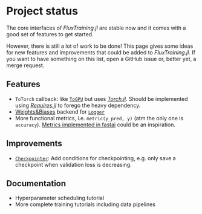
# Project status

The core interfaces of *FluxTraining.jl* are stable now and it comes with a good set of features to get started.

However, there is still a lot of work to be done! This page gives some ideas for new features and improvements that could be added to *FluxTraining.jl*. If you want to have something on this list, open a GitHub issue or, better yet, a merge request.


## Features

- `ToTorch` callback: like [`ToGPU`](#) but uses [*Torch.jl*](https://github.com/FluxML/Torch.jl). Should be implemented using [*Requires.jl*](https://github.com/JuliaPackaging/Requires.jl) to forego the heavy dependency.
- [Weights&Biases](https://www.wandb.com/) backend for [`Logger`](#)
- More functional metrics, i.e. `metric(y_pred, y)` (atm the only one is `accuracy`). [Metrics implemented in fastai](https://docs.fast.ai/metrics) could be an inspiration.

## Improvements

- [`Checkpointer`](#): Add conditions for checkpointing, e.g. only save a checkpoint when validation loss is decreasing.

## Documentation

- Hyperparameter scheduling tutorial
- More complete training tutorials including data pipelines